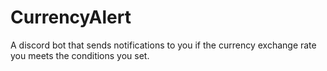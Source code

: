 # CurrencyAlert
A discord bot that sends notifications to you if the currency exchange rate you meets the conditions you set.
